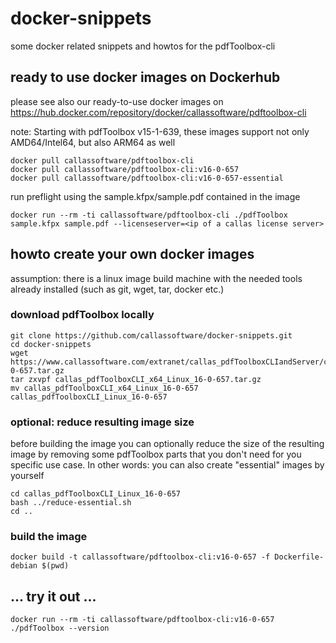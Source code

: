 # docker-snippets
some docker related snippets and howtos for the pdfToolbox-cli

## ready to use docker images on Dockerhub
please see also our ready-to-use docker images on https://hub.docker.com/repository/docker/callassoftware/pdftoolbox-cli

note: Starting with pdfToolbox v15-1-639, these images support not only AMD64/Intel64, but also ARM64 as well
```
docker pull callassoftware/pdftoolbox-cli
docker pull callassoftware/pdftoolbox-cli:v16-0-657
docker pull callassoftware/pdftoolbox-cli:v16-0-657-essential
```
run preflight using the sample.kfpx/sample.pdf contained in the image
```
docker run --rm -ti callassoftware/pdftoolbox-cli ./pdfToolbox sample.kfpx sample.pdf --licenseserver=<ip of a callas license server>
```

## howto create your own docker images

assumption: there is a linux image build machine with the needed tools already installed (such as git, wget, tar, docker etc.)

### download pdfToolbox locally
```
git clone https://github.com/callassoftware/docker-snippets.git
cd docker-snippets
wget https://www.callassoftware.com/extranet/callas_pdfToolboxCLIandServer/callas_pdfToolboxCLI_x64_Linux_16-0-657.tar.gz
tar zxvpf callas_pdfToolboxCLI_x64_Linux_16-0-657.tar.gz
mv callas_pdfToolboxCLI_x64_Linux_16-0-657 callas_pdfToolboxCLI_Linux_16-0-657
```

### optional: reduce resulting image size
before building the image you can optionally reduce the size of the resulting image by removing some pdfToolbox parts that you don't need for you specific use case. In other words: you can also create "essential" images by yourself

```
cd callas_pdfToolboxCLI_Linux_16-0-657
bash ../reduce-essential.sh
cd ..
```

### build the image
```
docker build -t callassoftware/pdftoolbox-cli:v16-0-657 -f Dockerfile-debian $(pwd)
```

## ... try it out ...

```
docker run --rm -ti callassoftware/pdftoolbox-cli:v16-0-657 ./pdfToolbox --version
```
